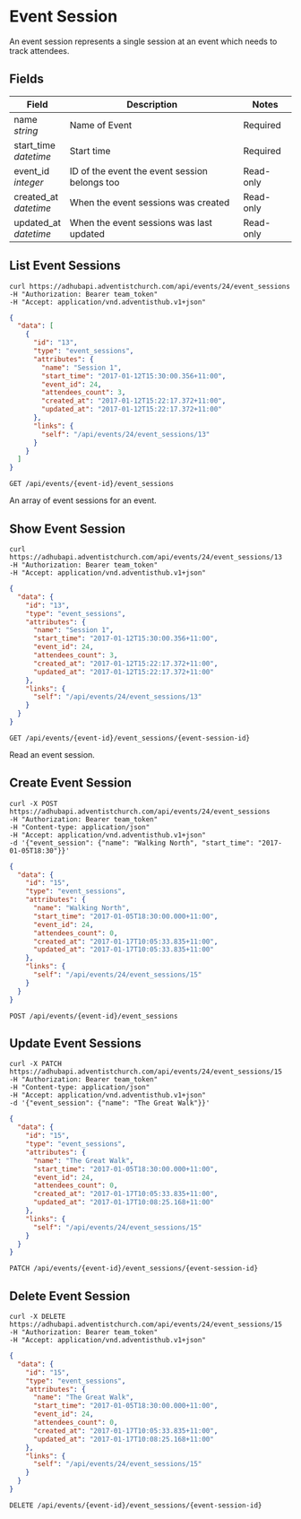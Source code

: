# Event Session

An event session represents a single session at an event which needs to track attendees.

## Fields

Field | Description | Notes
--------- | ------- | -------
name<br> *string* | Name of Event | Required
start_time<br>*datetime* | Start time | Required
event_id<br>*integer* | ID of the event the event session belongs too | Read-only
created_at<br>*datetime* | When the event sessions was created | Read-only
updated_at<br>*datetime* | When the event sessions was last updated | Read-only

## List Event Sessions
```shell
curl https://adhubapi.adventistchurch.com/api/events/24/event_sessions
-H "Authorization: Bearer team_token"
-H "Accept: application/vnd.adventisthub.v1+json"
```

```json
{
  "data": [
    {
      "id": "13",
      "type": "event_sessions",
      "attributes": {
        "name": "Session 1",
        "start_time": "2017-01-12T15:30:00.356+11:00",
        "event_id": 24,
        "attendees_count": 3,
        "created_at": "2017-01-12T15:22:17.372+11:00",
        "updated_at": "2017-01-12T15:22:17.372+11:00"
      },
      "links": {
        "self": "/api/events/24/event_sessions/13"
      }
    }
  ]
}
```
`GET /api/events/{event-id}/event_sessions`

An array of event sessions for an event.

## Show Event Session

```shell
curl https://adhubapi.adventistchurch.com/api/events/24/event_sessions/13
-H "Authorization: Bearer team_token"
-H "Accept: application/vnd.adventisthub.v1+json"
```
```json
{
  "data": {
    "id": "13",
    "type": "event_sessions",
    "attributes": {
      "name": "Session 1",
      "start_time": "2017-01-12T15:30:00.356+11:00",
      "event_id": 24,
      "attendees_count": 3,
      "created_at": "2017-01-12T15:22:17.372+11:00",
      "updated_at": "2017-01-12T15:22:17.372+11:00"
    },
    "links": {
      "self": "/api/events/24/event_sessions/13"
    }
  }
}
```

`GET /api/events/{event-id}/event_sessions/{event-session-id}`

Read an event session.

## Create Event Session
```shell
curl -X POST https://adhubapi.adventistchurch.com/api/events/24/event_sessions
-H "Authorization: Bearer team_token"
-H "Content-type: application/json"
-H "Accept: application/vnd.adventisthub.v1+json"
-d '{"event_session": {"name": "Walking North", "start_time": "2017-01-05T18:30"}}'
```
```json
{
  "data": {
    "id": "15",
    "type": "event_sessions",
    "attributes": {
      "name": "Walking North",
      "start_time": "2017-01-05T18:30:00.000+11:00",
      "event_id": 24,
      "attendees_count": 0,
      "created_at": "2017-01-17T10:05:33.835+11:00",
      "updated_at": "2017-01-17T10:05:33.835+11:00"
    },
    "links": {
      "self": "/api/events/24/event_sessions/15"
    }
  }
}
```

`POST /api/events/{event-id}/event_sessions`

## Update Event Sessions

```shell
curl -X PATCH https://adhubapi.adventistchurch.com/api/events/24/event_sessions/15
-H "Authorization: Bearer team_token"
-H "Content-type: application/json"
-H "Accept: application/vnd.adventisthub.v1+json"
-d '{"event_session": {"name": "The Great Walk"}}'

```
```json
{
  "data": {
    "id": "15",
    "type": "event_sessions",
    "attributes": {
      "name": "The Great Walk",
      "start_time": "2017-01-05T18:30:00.000+11:00",
      "event_id": 24,
      "attendees_count": 0,
      "created_at": "2017-01-17T10:05:33.835+11:00",
      "updated_at": "2017-01-17T10:08:25.168+11:00"
    },
    "links": {
      "self": "/api/events/24/event_sessions/15"
    }
  }
}
```

`PATCH /api/events/{event-id}/event_sessions/{event-session-id}`

## Delete Event Session
```shell
curl -X DELETE https://adhubapi.adventistchurch.com/api/events/24/event_sessions/15
-H "Authorization: Bearer team_token"
-H "Accept: application/vnd.adventisthub.v1+json"
```
```json
{
  "data": {
    "id": "15",
    "type": "event_sessions",
    "attributes": {
      "name": "The Great Walk",
      "start_time": "2017-01-05T18:30:00.000+11:00",
      "event_id": 24,
      "attendees_count": 0,
      "created_at": "2017-01-17T10:05:33.835+11:00",
      "updated_at": "2017-01-17T10:08:25.168+11:00"
    },
    "links": {
      "self": "/api/events/24/event_sessions/15"
    }
  }
}
```

`DELETE /api/events/{event-id}/event_sessions/{event-session-id}`